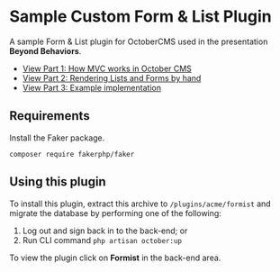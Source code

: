 # Sample Custom Form & List Plugin

A sample Form & List plugin for OctoberCMS used in the presentation **Beyond Behaviors**.

* [View Part 1: How MVC works in October CMS](http://octobercms.com/support/article/ob-19)
* [View Part 2: Rendering Lists and Forms by hand](http://octobercms.com/support/article/ob-20)
* [View Part 3: Example implementation](http://octobercms.com/support/article/ob-21)

## Requirements

Install the Faker package.

```
composer require fakerphp/faker
```

## Using this plugin 

To install this plugin, extract this archive to `/plugins/acme/formist` and migrate the database by performing one of the following:

1. Log out and sign back in to the back-end; or
2. Run CLI command `php artisan october:up`

To view the plugin click on **Formist** in the back-end area.
